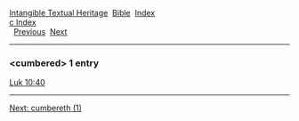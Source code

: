 [Intangible Textual Heritage](../../index)  [Bible](../index) 
[Index](index)   
[c Index](_c_)  
  [Previous](c02744)  [Next](c02746) 

------------------------------------------------------------------------

### &lt;cumbered&gt; 1 entry

[Luk 10:40](../kjv/luk010.htm#040)  

------------------------------------------------------------------------

[Next: cumbereth (1)](c02746)
